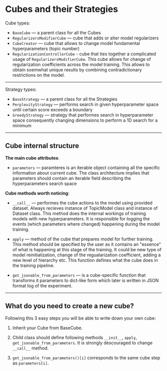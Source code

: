 # Cubes and their Strategies

Cube types:

* `BaseCube` — a parent class for all the Cubes
* `RegularizersModifierCube` — cube that adds or alter model regularizers
* `CubeCreator` — cube that allows to change model fundamental hyperparameters (topic number)
* `RegularizationControllerCube` - cube that ties together a complicated usage of `RegularizersModifierCube`. This cube allows for change of regularization coefficients across the model training. This allows to obtain soemwhat unique results by combining contradictionary restrictions on the model.

---

Strategy types:

* `BaseStrategy` — a parent class for all the Strategies
* `PerplexityStrategy` — performs search in given hyperparameter space until certain score exceeds a boundary 
* `GreedyStrategy` — strategy that performes search in hyperparameter space consequently changing dimensions to perform a 1D search for a minimum

---


## Cube internal structure

**The main cube attributes**:

* `parameters` — paramteres is an iterable object containing all
the specific information about current cube. 
The class architecture implies that parameters should contain an iterable field
describing the hyperparameters search space


**Cube methods worth noticing**:

* `__call__` — performes the cube actions to the model using provided dataset.
Always recieves instance of TopicModel class and instance of Dataset class.
This method does the internal workings of training models with new hyperparameters.
It is responsible for logging the events (which parameters where changed)
happening during the model training.

* `apply` — method of the cube that prepares model for further training.
This method should be specified by the user as it contains an "essence" of what is happening at this stage of the training. It could be new type of model reinitialization, change of the regualarization coefficient, adding a new level of hierarchy etc. This function defines what the cube does in the training pipeline.

* `get_jsonable_from_parameters` — is a cube-specific function that transforms it parameters to dict-like form which later is written in JSON format log of the experiment.

---

## What do you need to create a new cube?

Following this 3 easy steps you will be able to write down your own cube:

1. Inherit your Cube from BaseCube.

2. Child class should define following methods `__init__`, `apply`, `get_jsonable_from_parameters`.
It is strongly descouraged to change `__call__` method.

3. `get_jsonable_from_parameters()[i]` corresponds to the same cube step as `parameters[i]`.
